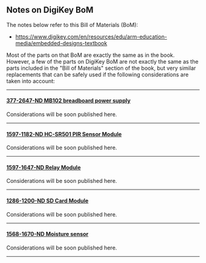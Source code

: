 ## Notes on DigiKey BoM 

The notes below refer to this Bill of Materials (BoM):
- https://www.digikey.com/en/resources/edu/arm-education-media/embedded-designs-textbook

Most of the parts on that BoM are exactly the same as in the book. However, a few of the parts on DigiKey BoM are not exactly the same as the parts included in the "Bill of Materials" section of the book, but very similar replacements that can be safely used if the following considerations are taken into account:

---

#### [377-2647-ND MB102 breadboard power supply](https://www.digikey.com/en/products/detail/bud-industries/BBP-32701/8602382)

Considerations will be soon published here.

---

#### [1597-1182-ND HC-SR501 PIR Sensor Module](https://www.digikey.com/en/products/detail/seeed-technology-co-ltd/101020060/5487425)

Considerations will be soon published here.

---

#### [1597-1647-ND Relay Module](https://www.digikey.com/en/products/detail/seeed-technology-co-ltd/103020132/9369927)

Considerations will be soon published here.

---

#### [1286-1200-ND SD Card Module](https://www.digikey.com/en/products/detail/digilent-inc/410-380/9445906)

Considerations will be soon published here.

---

#### [1568-1670-ND Moisture sensor](https://www.digikey.com/en/products/detail/digilent-inc/410-380/9445906)

Considerations will be soon published here.

---

